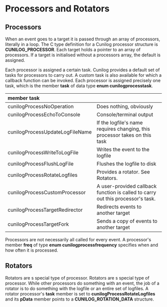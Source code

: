 
# Processors and Rotators

## Processors

When an event goes to a target it is passed through an array of processors, literally in a loop.
The C type definition for a Cunilog processor structure is __CUNILOG_PROCESSOR__. Each target
holds a pointer
to an array of processors. If a target is initialised without a processors array, the default
is assigned.

Each processor is assigned a certain task. Cunilog provides a default set of tasks for processors
to carry out. A custom task is also available for which a callback function can be invoked.
Each processor is assigned precisely one task, which is the member __task__ of data
type __enum cunilogprocesstask__.

| member __task__ | |
| :------------------- | --- |
| cunilogProcessNoOperation | Does nothing, obviously |
| cunilogProcessEchoToConsole | Console/terminal output |
| cunilogProcessUpdateLogFileName | If the logfile's name requires changing, this processor takes on this task |
| cunilogProcessWriteToLogFile | Writes the event to the logfile |
| cunilogProcessFlushLogFile | Flushes the logfile to disk |
| cunilogProcessRotateLogfiles | Provides a rotator. See Rotators. |
| cunilogProcessCustomProcessor | A user-provided callback function is called to carry out this processor's task. |
| cunilogProcessTargetRedirector | Redirects events to another target |
| cunilogProcessTargetFork | Sends a copy of events to another target |

Processors are not necessarily all called for every event. A processor's member __freq__ of type __enum cunilogprocessfrequency__ specifies when and how often it is processed.

## Rotators

Rotators are s special type of processor. Rotators are s special type of processor. While other
processors do something with an event, the job of a rotator is to do something with the logfile
or an entire set of logfiles.
A rotator processor's __task__ member is set to __cunilogProcessRotateLogfiles__ and
its __pData__ member points to a __CUNILOG_ROTATION_DATA__ structure.
